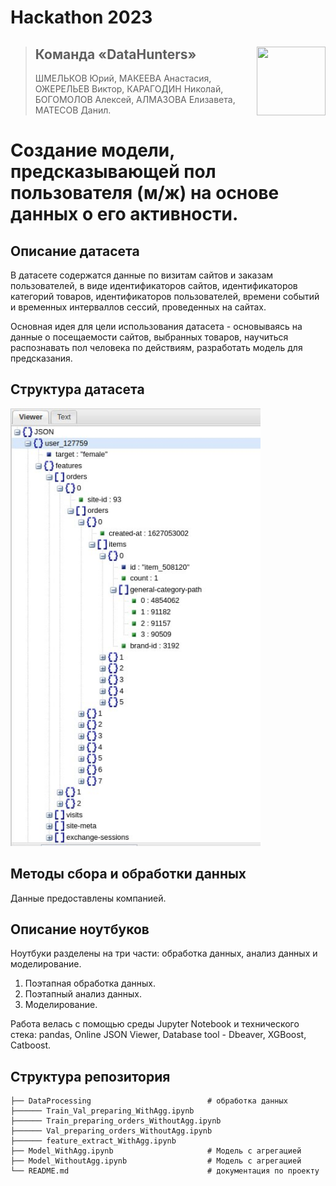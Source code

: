 # Hackathon 2023 

><img align="right" width="110" height="110" src="https://user-images.githubusercontent.com/78375128/209393192-0b0016f6-a7ba-497d-a1e5-14df769c4816.png">
>
>## Команда «DataHunters»
>
>ШМЕЛЬКОВ Юрий, МАКЕЕВА Анастасия, ОЖЕРЕЛЬЕВ Виктор, КАРАГОДИН Николай, БОГОМОЛОВ Алексей, АЛМАЗОВА Елизавета, МАТЕСОВ Данил.

# Создание модели, предсказывающей пол пользователя (м/ж) на основе данных о его активности.

## Описание датасета

В датасете содержатся данные по визитам сайтов и заказам пользователей, в виде идентификаторов сайтов, идентификаторов категорий товаров, идентификаторов пользователей, времени событий и временных интерваллов сессий, проведенных на сайтах.

Основная идея для цели использования датасета - основываясь на данные о посещаемости сайтов, выбранных товаров, научиться распознавать пол человека по действиям, разработать модель для предсказания.

## Структура датасета

<img src="./resources/scrinStructData.jpg" width="400" height="700"/>

## Методы сбора и обработки данных
Данные предоставлены компанией.

## Описание ноутбуков

Ноутбуки разделены на три части: обработка данных, анализ данных и моделирование.

1. Поэтапная обработка данных.
2. Поэтапный анализ данных.   
3. Моделирование.

Работа велась с помощью среды Jupyter Notebook и технического стека: pandas, Online JSON Viewer, Database tool - Dbeaver, XGBoost, Catboost.

## Структура репозитория

    ├── DataProcessing                          # обработка данных
    ├────── Train_Val_preparing_WithAgg.ipynb
    ├────── Train_preparing_orders_WithoutAgg.ipynb
    ├────── Val_preparing_orders_WithoutAgg.ipynb
    ├────── feature_extract_WithAgg.ipynb                      
    ├── Model_WithAgg.ipynb                     # Модель с агрегацией
    ├── Model_WithoutAgg.ipynb                  # Модель с агрегацией
    └── README.md                               # документация по проекту